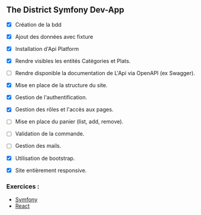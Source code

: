 ## The District Symfony Dev-App

- [x] Création de la bdd
- [x] Ajout des données avec fixture

- [x] Installation d'Api Platform
- [x] Rendre visibles les entités Catégories et Plats.
- [ ] Rendre disponible la documentation de L'Api via OpenAPI (ex Swagger).

- [x] Mise en place de la structure du site.
- [x] Gestion de l'authentification.
- [x] Gestion des rôles et l'accès aux pages.

- [ ] Mise en place du panier (list, add, remove).
- [ ] Validation de la commande.
- [ ] Gestion des mails.

- [x] Utilisation de bootstrap.
- [x] Site entièrement responsive.

### Exercices :

- [Symfony](https://github.com/MickaelMd/AFPA_MS_Dev_App/tree/1.-Symfony)
- [React](https://github.com/MickaelMd/AFPA_MS_Dev_App/tree/2.-React)
